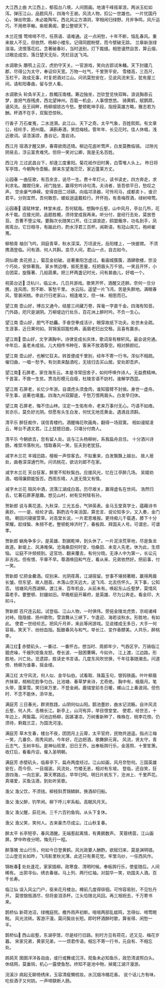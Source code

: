 大江西上曲
大江西上，郁孤台八境，人间图画。地涌千峰摇翠浪，两派玉虹如泻。弹压江山，品题风月，四海今王谢。风流人物，扣公一世雄也。
一片忧国丹心，弹丝吹笛，未必能陶写。西北风尘方澒洞，宰相闲归绿野。月斧争鸣，风斤运巧，不用修亭榭。紫枢黄阁，要公整顿天下。

木兰花慢
莺啼啼不尽，任燕语、语难通。这一点闲愁，十年不断，恼乱春风。重来故人不见，但依然、杨柳小楼东。记得同题粉壁，而今壁破无踪。
兰皋新涨绿溶溶。流恨落花红。念著破春衫，当时送别，灯下裁缝。相思谩然自苦，算云烟、过眼总成空。落日楚天无际，凭栏目送飞鸿。

水调歌头
鵰鹗上云汉，虎豹守天关。一官游戏，笑向古郢试朱轓。天下封疆几郡，尽得公为太守，奉诏仰天宽。万物一吐气，千里贺平安。
雪楼高，三百尺，玉栏干。政成无事，时复把酒对江山。问讯莫愁安在，见说风流宋玉，犹有屋三间。请和阳春曲，留与世人看。

水调歌头
轮奂半天上，胜概压南楼。筹边独坐，岂钦登览快双眸。浪说胸吞云梦，直把气吞残虏，西北望神州。百载一机会，人事恨悠悠。
骑黄鹤，赋鹦鹉，谩风流。岳王祠畔，杨柳烟锁古今愁。整顿乾坤手段，指授英雄方略，雅志若为酬。杯酒不在手，双鬓恐惊秋。 

行香子
万石崔嵬，二水涟漪。此江山、天下之奇。太平气象，百姓熙熙。有文章公，经纶手，把州麾。
满斟寿酒，笑捻梅枝。管年年、长见花时。佳人休唱，浅近歌词。读浯溪颂，愚谷记，澹岩诗。 

西江月
宿酒才醒又醉，春霄欲雨还晴。柳边花底听莺声，白发莫教临镜。
过隙光阴易去，浮云富贵难凭。但将一笑对公卿，我是无名百姓。

西江月
三过武昌台下，却逢三度重阳。菊花祗作旧时黄，白雪堆人头上。
昨日将军亭馆，今朝陶令壶觞。醉来东望海茫茫，家近蓬莱方丈。

沁园春
一曲狂歌，有百余言，说尽一生。费十年灯火，读书读史，四方奔走，求利求名。蹭蹬归来，闭门独坐，赢得穷吟诗句清。夫诗者，皆吾侬平日，愁叹之声。
空余豪气峥嵘。安得良田二顷耕。向临邛涤器，可怜司马，成都卖卜，谁识君平。分则宜然，吾何敢怨，蝼蚁逍遥戴粒行。开怀抱，有青梅荐酒，绿树啼莺。

沁园春
请赋林堂，林堂未成，吾何赋哉。想胸中丘壑，山中风月，亭台几所，花木千栽。应接光阴，品题胜概，须待堂成我再来。听分付，是经行去处，莫放苍苔。
吾曹不堕尘埃。要胸次长随笑口开。任江湖浪迹，鸥盟雁序，功名到手，凤阁鸾台。它日相寻，有踰此约，酌水浮君三百杯。闻斯语，有冠山突兀，袍岭崔嵬。

柳梢青
袖剑飞吟。洞庭青草，秋水深深。万顷波光，岳阳楼上，一快披襟。
不须携酒登临。问有酒、何人共斟。变尽人间，君山一点，自古如今。

洞仙歌
卖花担上，菊蕊金初破。说著重阳怎虚过。看画城簇簇，酒肆歌楼，奈没个巧处，安排著我。
家乡煞远哩，抵死思量，枉把眉头万千锁。一笑且开怀，小合团栾，旋簇著、几般蔬果。把三杯两盏记时光，问有甚曲儿，好唱一个。 

祝英台近
泛杭川，临尘水。几日共游戏。歌笑开怀，酒醒又还醉。奈何一旦分携，连风雨，剪不断、客愁千里。
水云际。遥望一片飞鸿，苦是失群地。满眼春风，管甚闲桃。李此行归老家山，相逢难又，但一味、相思而已。 

望江南
壶山好，博古又通今。结屋三间藏万卷，挥毫一字直千金。四海有知音。
门外路，咫尺是湖阴。万柳堤边行处乐，百花洲上醉时吟。不负一生心。

望江南
壶山好，胆气不妨麤。手奋空拳成活计，眼穿故纸下功夫。处世未全疏。
生涯事，近日果何如。背锦奚奴能检典，画眉老妇出交租。且喜有赢余。

望江南
壶山好，文字满胸中。诗律变成长庆体，歌词渐有稼轩风。最会说穷通。
中年后，虽老未成翁。儿大相传书种在，客来不放酒尊空。相对醉颜红。

望江南
壶山好，也解忆狂夫。转首便成千里别，经年不寄一行书。浑似不相疏。
催归曲，一唱一愁予。有剑卖来酤酒吃，无钱归去买山居。安处即吾庐。

望江南
石屏老，家住海东云。本是寻常田舍子，如何呼唤作诗人。无益费精神。
千首富，不救一生贫。贾岛形模元自瘦，杜陵言语不妨村。谁解学西昆。

望江南
石屏老，长忆少年游。自谓虎头须食肉，谁知猿臂不封侯。身世一虚舟。
平生事，说著也堪羞。四海九州双脚底，千愁万恨两眉头。白发早归休。

望江南
石屏老，悔不住山林。注定一生佑有命，老来万事付无心。巧语不如瘖。
贫亦乐，莫负好光阴。但愿有头生白发，何忧无地觅黄金。遇酒且须斟。

清平乐
醉狂痴作，误信青楼约。酒醒梅花吹画角，翻得一场寂寞。
相如谩赋凌云，琴台不遇文君。江上琵琶旧曲，只堪分付商人。

清平乐
今朝欲去，忽有留人处。说与江头杨柳树，系我扁舟且住。
十分酒兴诗肠，难禁冷落秋光。惜取春风一笑，狂夫到老犹狂。

减字木兰花
羊城旧路，檀板一声惊客去。不拟重来，白发飘飘上越台。
故人居处，曲巷深深通竹所。问讯桃花，欲访刘郎不在家。

减字木兰花
天台狂客，醉里不知秋鬓白。应接风光，忆在江亭醉几场。
吴姬劝酒，唱得廉颇能饭否。西雨东晴，人道无情又有情。

减字木兰花
阻风中酒，流落江湖成白首。历尽艰关，赢得虚名在世间。
浩然归去，忆著石屏茅屋趣。想见山村，树有交柯犊有孙。

贺新郎
说与黄花道。九秋深、三光五岳，气钟英表。金马玉堂真学士，蕴藉诗书奥妙。一一是、经纶才调。斟酌古今来活国，算忠言、谠论知多少。又入奏，金门晓。
朝回问寝披萱草。对高堂长说，一片君恩难报。更待痴儿千载遇，膝下十分荣耀。趁绿鬓、朱频不老。整顿乾坤济时了，春板舆、拜国夫人号。可谓忠，可谓孝。

贺新郎
蜗角争多少。是英雄、割据乾坤，到头休了。一片泥涂荒草地，尽是鱼龙故道。新堤上、风涛难保。沧海桑田何时变，怕桑田、未变人先老。休为此，生烦恼。
讼庭不许频频到。这官坊、翻来覆去，有何分晓。无诤人中为第一，长讼元非吉兆。但有恨、平章不早。尊酒唤回和气在，看从来、兄弟依然好。把前事，付一笑。 

贺新郎
忆把金罍酒。叹别来、光阴荏苒，江湖宿留。世事不堪频著眼，赢得两眉长皱。但东望、故人翘首。木落山空天远大，送飞鸿、北去伤怀久。天下事，公知否。
钱塘风月西湖柳。渡江来、百年机会，从前未有。唤起东山丘壑梦，莫惜风霜老手。要整顿、封疆如旧。早晚枢庭开幕府，是英雄、尽为公奔走。看金印，大如斗。

贺新郎
百尺连云起。试登临、江山人物，一时俱伟。旁挹金陵龙虎势，京岘诸峰对峙。隐隐接、扬州歌吹。雪浪舞从三峡下，乍逢迎、海若谈秋水。形胜地，有如此。
使君一世经纶志。把风斤月斧，来此等闲游戏。见说楼成无多日，大手一何容易。笑天下、纷纷血指。酝酿春风与和气，举长江、变作香醪美。人共乐，醉桃李。

满江红
赤壁矶头，一番过、一番怀古。想当时、周郎年少，气吞区宇。万骑临江貔虎噪，千艘列炬鱼龙怒。卷长波、一鼓困曹瞒，今如许。
江上渡，江边路。形胜地，兴亡处。览遗踪，胜读史书言语。几度东风吹世换，千年往事随潮去。问道傍、杨柳为谁春，摇金缕。 

满江红
太守风流，何人似、金华仙伯。试看取、珠篇玉句，银钩铁画。叶叶柳眉齐抹翠，梢梢花脸争匀白。比池塘、春草梦来诗，尤奇绝。
胸中有，蛾眉月。笔头带，蓬莱雪。笑归来万里，不登金阙。鹿瑞堂前冬日暖，螺山江上春波阔。但伤时、不念不能休，添华发。 

满庭芳
三日春光，群贤胜践，山阴何似山阳。鹅池墨妙，曲水记流觞。自许风流丘壑，何人共、击楫长江。新亭上，山河有异，举目恨堂堂。
使君，经世志，十年边上，两鬓霜。问池边杨柳，因甚凄凉。万树重新种了，株株在、桃李花傍。仍须待，剩栽兰芷，为国洗河湟。 

满庭芳
草木生春，楼台不夜，团团月上云霄，太平官府，民物共逍遥。指点江梅一笑，几番负、雨秀风娇。今年好，花边把酒，歌舞醉元宵。
风流，贤太守，青云志气，玉树丰标。是神仙班里，旧日王乔。出奉板舆行乐，金莲照、十里笙箫。收灯后，看看丹诏，催入圣明朝。

满庭芳
赤壁矶头，临皋亭下，扁舟两度经过。江山如画，风月奈愁何。三国英雄安在，而今但、一目烟波。风流处，竹楼无恙，相对有东坡。
登临，还自笑，狂游四海，一向忘家。算天寒路远，早早归呵。明日片帆东下，沧洲上、千里芦花。真堪爱，买鱼沽酒，到处听吴歌。

渔父
渔父饮，不须钱。柳枝斜贯锦鳞鲜。换酒却归船。 

渔父
渔父醉，钓竿闲。柳下呼儿牢系船。高眠风月天。

渔父
渔父醒，荻花洲。三千六百钓鱼钩。从头下复休。

渔父
渔父笑，笑何人。古来豪杰尽成尘。江山秋复春。

醉太平
长亭短亭，春风酒醒。无端惹起离情，有黄鹂数声。
芙蓉绣茵，江山画屏。梦中昨夜分明，悔先行一程。

醉落魄
龙山行乐，何如今日登黄鹤。风光政要人酬酢。欲赋归来，莫是渊明错。
江山登览长如昨，飞鸿影里秋光薄。此还只有黄花觉。牢里乌纱，一任西风作。

锦帐春
处处逢花，家家插柳。政寒食、清明时候。奉板舆行乐，使星随后。人间稀有。
出郭寻仙，绣衣春昼。马上列、两行红袖。对韶华一笑，劝国夫人酒。百千长寿。

临江仙
误入风尘门户，驱来花月楼台。樽前几度得徘徊。可怜容易别，不见牡丹开。
莫恨银瓶酒尽，但将妾泪添杯。江头恰限北风回。再三相祝去，千万寄书来。

鹊桥仙
新荷池沼，绿槐庭院。檐外雨声初断。喧喧两部乱蛙鸣，怎得似、啼莺睍睆。
风光流转。客游汗漫。莫问鬓丝长短。即时杯酒醉时歌，算省得、闲愁一半。

鹊桥仙
西山岩壑，东湖亭馆，尽是经行旧路。别时方见有荷花，还又见、梅花岁暮。
宋家兄弟，黄家兄弟，一一烦君传语。相忘不寄一行书，元自有、不相忘处。

鹧鸪天
圉圉洋洋各自由，或行或舞或沉浮。观鱼未必知鱼乐，政恐清波照白头。
休结网，莫垂钩，机心一露使鱼愁。终知不是池中物，掉尾江湖汗漫游。

浣溪沙
病起无聊倚绣床，玉容清瘦懒梳妆。水沉烟冷橘花香。
说个话儿方有味，吃些酒子又何妨。一声啼鴃断人肠。

